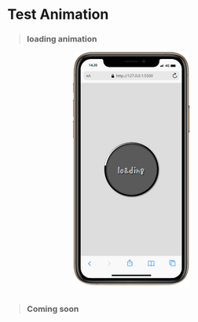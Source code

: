 # Test Animation

> ### loading animation

<div align="center">
    <img src="./loading/mobile.png" alt="loading" />
</div>

##

> ### Coming soon

